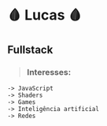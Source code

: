 # 🩸 Lucas 🩸
## Fullstack

> ### Interesses:
    -> JavaScript
    -> Shaders
    -> Games
    -> Inteligência artificial
    -> Redes